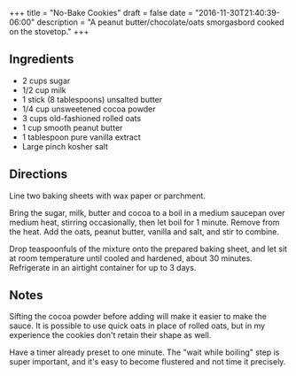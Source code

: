 +++
title = "No-Bake Cookies"
draft = false
date = "2016-11-30T21:40:39-06:00"
description = "A peanut butter/chocolate/oats smorgasbord cooked on the stovetop."
+++

## Ingredients

* 2 cups sugar
* 1/2 cup milk
* 1 stick (8 tablespoons) unsalted butter
* 1/4 cup unsweetened cocoa powder
* 3 cups old-fashioned rolled oats
* 1 cup smooth peanut butter
* 1 tablespoon pure vanilla extract
* Large pinch kosher salt


## Directions

Line two baking sheets with wax paper or parchment.

Bring the sugar, milk, butter and cocoa to a boil in a medium saucepan over medium heat, stirring occasionally, then let boil for 1 minute.
Remove from the heat.
Add the oats, peanut butter, vanilla and salt, and stir to combine.

Drop teaspoonfuls of the mixture onto the prepared baking sheet, and let sit at room temperature until cooled and hardened, about 30 minutes.
Refrigerate in an airtight container for up to 3 days.

## Notes

Sifting the cocoa powder before adding will make it easier to make the sauce.
It is possible to use quick oats in place of rolled oats, but in my experience the cookies don't retain their shape as well.

Have a timer already preset to one minute.
The "wait while boiling" step is super important, and it's easy to become flustered and not time it precisely.
